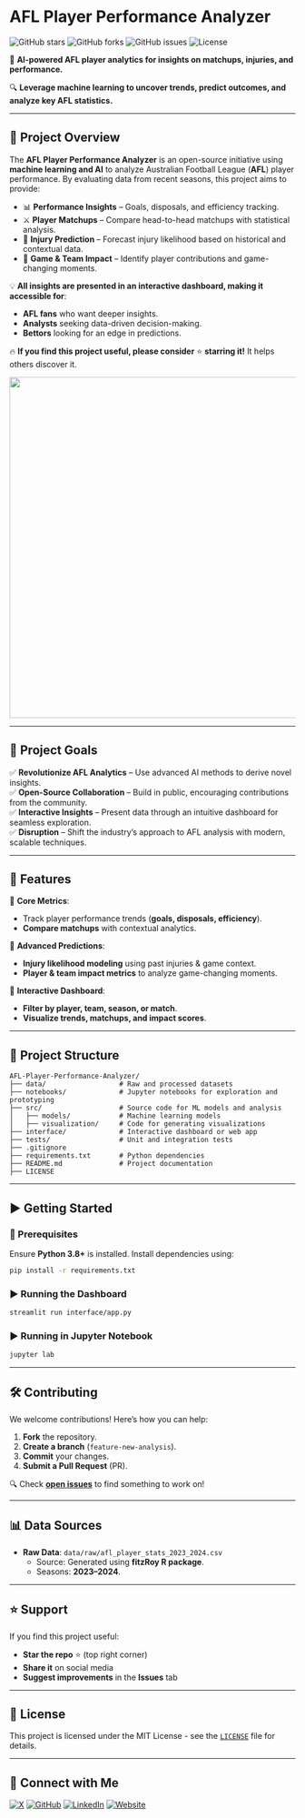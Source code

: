 # AFL Player Performance Analyzer

![GitHub stars](https://img.shields.io/github/stars/tom-boyle/AFL-Player-Performance-Analyzer?style=social)
![GitHub forks](https://img.shields.io/github/forks/tom-boyle/AFL-Player-Performance-Analyzer?style=social)
![GitHub issues](https://img.shields.io/github/issues/tom-boyle/AFL-Player-Performance-Analyzer)
![License](https://img.shields.io/github/license/tom-boyle/AFL-Player-Performance-Analyzer)

🏉 **AI-powered AFL player analytics for insights on matchups, injuries, and performance.**  

🔍 **Leverage machine learning to uncover trends, predict outcomes, and analyze key AFL statistics.**  

---

## 📖 **Project Overview**
The **AFL Player Performance Analyzer** is an open-source initiative using **machine learning and AI** to analyze Australian Football League (**AFL**) player performance. By evaluating data from recent seasons, this project aims to provide:

- 📊 **Performance Insights** – Goals, disposals, and efficiency tracking.  
- ⚔️ **Player Matchups** – Compare head-to-head matchups with statistical analysis.  
- 🏥 **Injury Prediction** – Forecast injury likelihood based on historical and contextual data.  
- 🔄 **Game & Team Impact** – Identify player contributions and game-changing moments.  

💡 **All insights are presented in an interactive dashboard, making it accessible for**:
- **AFL fans** who want deeper insights.  
- **Analysts** seeking data-driven decision-making.  
- **Bettors** looking for an edge in predictions.  

🔥 **If you find this project useful, please consider** ⭐ **starring it!** It helps others discover it.

<p align="center">
  <img src="https://github.com/user-attachments/assets/example-afl-dashboard.png" width="600">
</p>

---

## 🎯 **Project Goals**
✅ **Revolutionize AFL Analytics** – Use advanced AI methods to derive novel insights.  
✅ **Open-Source Collaboration** – Build in public, encouraging contributions from the community.  
✅ **Interactive Insights** – Present data through an intuitive dashboard for seamless exploration.  
✅ **Disruption** – Shift the industry’s approach to AFL analysis with modern, scalable techniques.  

---

## 🚀 **Features**
🔹 **Core Metrics**:
- Track player performance trends (**goals, disposals, efficiency**).
- **Compare matchups** with contextual analytics.

🔹 **Advanced Predictions**:
- **Injury likelihood modeling** using past injuries & game context.
- **Player & team impact metrics** to analyze game-changing moments.

🔹 **Interactive Dashboard**:
- **Filter by player, team, season, or match**.
- **Visualize trends, matchups, and impact scores**.

---

## 📂 **Project Structure**
```plaintext
AFL-Player-Performance-Analyzer/
├── data/                  # Raw and processed datasets
├── notebooks/             # Jupyter notebooks for exploration and prototyping
├── src/                   # Source code for ML models and analysis
│   ├── models/            # Machine learning models
│   ├── visualization/     # Code for generating visualizations
├── interface/             # Interactive dashboard or web app
├── tests/                 # Unit and integration tests
├── .gitignore
├── requirements.txt       # Python dependencies
├── README.md              # Project documentation
├── LICENSE
```

---

## ▶ **Getting Started**

### 🔧 Prerequisites
Ensure **Python 3.8+** is installed. Install dependencies using:
```bash
pip install -r requirements.txt
```

### ▶ Running the Dashboard
```bash
streamlit run interface/app.py
```

### ▶ Running in Jupyter Notebook
```bash
jupyter lab
```

---

## 🛠 **Contributing**
We welcome contributions! Here’s how you can help:
1. **Fork** the repository.
2. **Create a branch** (`feature-new-analysis`).
3. **Commit** your changes.
4. **Submit a Pull Request** (PR).

🔍 Check **[open issues](https://github.com/tom-boyle/AFL-Player-Performance-Analyzer/issues)** to find something to work on!

---

## 📊 **Data Sources**
- **Raw Data**: `data/raw/afl_player_stats_2023_2024.csv`
  - Source: Generated using **fitzRoy R package**.
  - Seasons: **2023–2024**.

---

## ⭐ **Support**
If you find this project useful:
- **Star the repo** ⭐ (top right corner)
- **Share it** on social media
- **Suggest improvements** in the **Issues** tab

---

## 📜 **License**
This project is licensed under the MIT License - see the [`LICENSE`](LICENSE) file for details.

---

## 📢 **Connect with Me**
[![X](https://img.shields.io/badge/X-@tomlikestocode-1DA1F2?style=flat-square&logo=x&logoColor=white)](https://x.com/tomlikestocode)
[![GitHub](https://img.shields.io/badge/GitHub-TomBoyle-24292F?style=flat-square&logo=github&logoColor=white)](https://github.com/tom-boyle)
[![LinkedIn](https://img.shields.io/badge/LinkedIn-TomBoyle-0A66C2?style=flat-square&logo=linkedin&logoColor=white)](https://www.linkedin.com/in/tom-boyle-au/)
[![Website](https://img.shields.io/badge/Website-tomboyle.io-FF5722?style=flat-square&logo=google-chrome&logoColor=white)](https://tomboyle.io)
